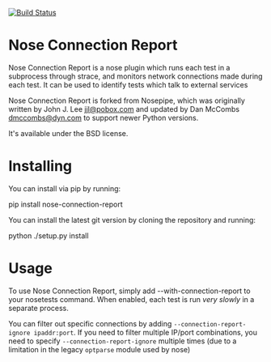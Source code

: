[![Build Status](https://travis-ci.org/ustudio/nose_connection_report.png?branch=master)](https://travis-ci.org/ustudio/nose_connection_report)

Nose Connection Report
========

Nose Connection Report is a nose plugin which runs each test in a
subprocess through strace, and monitors network connections made
during each test. It can be used to identify tests which talk to
external services

Nose Connection Report is forked from Nosepipe, which was originally
written by John J. Lee <jjl@pobox.com> and updated by Dan McCombs
<dmccombs@dyn.com> to support newer Python versions.

It's available under the BSD license.

Installing
========

You can install via pip by running:

pip install nose-connection-report

You can install the latest git version by cloning the repository and running:

python ./setup.py install

Usage
========

To use Nose Connection Report, simply add --with-connection-report to
your nosetests command.  When enabled, each test is run *very slowly*
in a separate process.

You can filter out specific connections by adding
`--connection-report-ignore ipaddr:port`. If you need to filter
multiple IP/port combinations, you need to specify
`--connection-report-ignore` multiple times (due to a limitation in
the legacy `optparse` module used by nose)
